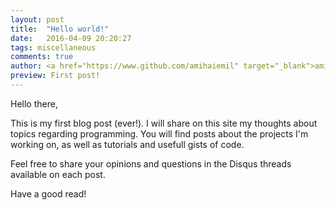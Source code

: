 ```yaml
---
layout: post
title:  "Hello world!"
date:   2016-04-09 20:20:27
tags: miscellaneous
comments: true
author: <a href="https://www.github.com/amihaiemil" target="_blank">amihaiemil</a>
preview: First post!
---
```


Hello there, 

This is my first blog post (ever!). 
I will share on this site my thoughts about topics regarding programming.
You will find posts about the projects I'm working on, as well as tutorials
and usefull gists of code.

Feel free to share your opinions and questions in the Disqus threads available
on each post.

Have a good read!

